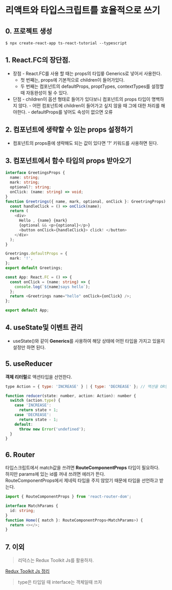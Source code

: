 # 리액트와 타입스크립트를 효율적으로 쓰기

## 0. 프로젝트 생성

```
$ npx create-react-app ts-react-tutorial --typescript
```

## 1. React.FC의 장단점.

- 장점 - React.FC를 사용 할 때는 props의 타입릏 Generics로 넣어서 사용한다.
  - 첫 번째는, props에 기본적으로 children이 들어가있다.
  - 두 번째는 컴포넌트의 defaultProps, proptTypes, contextTypes를 설정할 때 자동완성이 될 수 있다.
- 단점 - children이 옵션 형태로 들어가 있다보니 컴포넌트의 props 타입이 명백하지 않다. - 어떤 컴포넌트에 children이 들어가고 싶지 않을 때 그에 대한 처리를 해야한다. - defaultProps를 넣어도 속성이 없으면 오류

## 2. 컴포넌트에 생략할 수 있는 props 설정하기

- 컴포넌트의 props중에 생략해도 되는 값이 있다면 '?' 키워드를 사용하면 된다.

## 3. 컴포넌트에서 함수 타입의 props 받아오기

```ts
interface GreetingsProps {
  name: string;
  mark: string;
  optional?: string;
  onClick: (name: string) => void;
}
function Greetrings({ name, mark, optional, onClick }: GreetringProps) {
  const handleClick = () => onClick(name);
  return (
    <div>
      Hello , {name} {mark}
      {optional && <p>{optional}</p>}
      <button onClick={handleClick}> click! </button>
    </div>
  );
}

Greetrings.defaultProps = {
  mark: '!',
};
export default Greetings;
```

```ts
const App: React.FC = () => {
  const onClick = (name: string) => {
    console.log(`${name}says hello`);
  };
  return <Greetrings name="hello" onClick={onClick} />;
};

export default App;
```

## 4. useState및 이벤트 관리

- useState<number>()와 같이 **Generics**를 사용하여 해당 상태에 어떤 타입을 가지고 있을지 설정만 하면 된다.

## 5. useReducer

**객체 리터럴**로 액션타입을 선언한다.

```javascript
type Action = { type: 'INCREASE' } | { type: 'DECREASE' }; // 액션을 OR연산자로 연달아 선언.

function reducer(state: number, action: Action): number {
  switch (action.type) {
    case 'INCREASE':
      return state + 1;
    case 'DECREASE':
      return state - 1;
    default:
      throw new Error('undefined');
  }
}
```

## 6. Router

타입스크립트에서 match값을 쓰려면 **RouteComponentProps** 타입이 필요하다.  
하지만 params에 있는 id를 꺼내 쓰려면 에러가 뜬다.  
RouteComponentProps에서 제네릭 타입을 주지 않았기 때문에 타입을 선언하고 받는다.

```ts
import { RouteComponentProps } from 'react-router-dom';

interface MatchParams {
  id: string;
}
function Home({ match }: RouteComponentProps<MatchParams>) {
  return <></>;
}
```

## 7. 이외

> 리덕스는 Redux Toolkit Js를 활용하자.

[Redux Toolkit Js 정리](https://github.com/ckdwns9121/TIL/blob/master/React/redux-toolkit-js.md)

> type은 타입일 때 interface는 객체일때 쓰자
